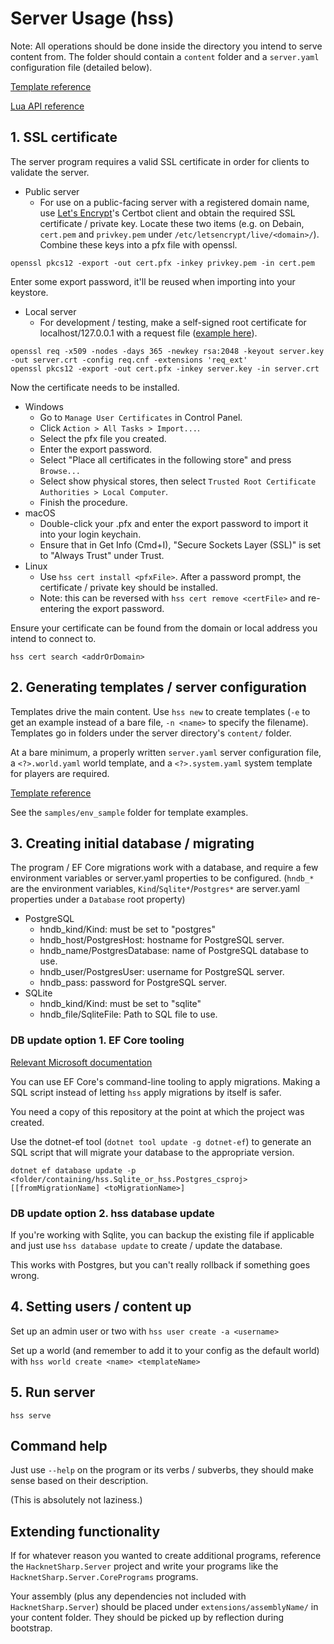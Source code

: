 # Server Usage (hss)

Note: All operations should be done inside the directory you intend to
serve content from. The folder should contain a `content` folder
and a `server.yaml` configuration file (detailed below).

[Template reference](template-reference.md)

[Lua API reference](lua-api-reference.md)

## 1. SSL certificate

The server program requires a valid SSL certificate in order for clients to validate the server.

* Public server
  - For use on a public-facing server with a registered domain name,
use [Let's Encrypt](https://letsencrypt.org/)'s Certbot client and
obtain the required SSL certificate / private key. Locate these two
items (e.g. on Debain, `cert.pem` and `privkey.pem` under
`/etc/letsencrypt/live/<domain>/`). Combine these keys into a pfx file
with openssl.

`openssl pkcs12 -export -out cert.pfx -inkey privkey.pem -in cert.pem`

Enter some export password, it'll be reused when importing into your
keystore.

* Local server
  - For development / testing, make a self-signed root certificate for
localhost/127.0.0.1 with a request file
([example here](../assets/examplereq.cnf)).

```
openssl req -x509 -nodes -days 365 -newkey rsa:2048 -keyout server.key -out server.crt -config req.cnf -extensions 'req_ext'
openssl pkcs12 -export -out cert.pfx -inkey server.key -in server.crt
```

Now the certificate needs to be installed.

* Windows
  - Go to `Manage User Certificates` in Control Panel.
  - Click `Action > All Tasks > Import...`.
  - Select the pfx file you created.
  - Enter the export password.
  - Select "Place all certificates in the following store" and press `Browse...`
  - Select show physical stores, then select `Trusted Root Certificate Authorities > Local Computer`.
  - Finish the procedure.
* macOS
  - Double-click your .pfx and enter the export password to import it
  into your login keychain.
  - Ensure that in Get Info (Cmd+I), "Secure Sockets Layer (SSL)" is set to "Always Trust" under Trust.
* Linux
  - Use `hss cert install <pfxFile>`. After a password prompt, the certificate / private key should be installed.
  - Note: this can be reversed with `hss cert remove <certFile>` and re-entering the export password.

Ensure your certificate can be found from the domain or local address
you intend to connect to.

`hss cert search <addrOrDomain>`

## 2. Generating templates / server configuration

Templates drive the main content. Use `hss new` to create
templates (`-e` to get an example instead of a bare file, `-n <name>`
to specify the filename). Templates go in folders under the server
directory's `content/` folder.

At a bare minimum, a properly written `server.yaml` server
configuration file, a `<?>.world.yaml` world template, and a
`<?>.system.yaml` system template for players are required.

[Template reference](template-reference.md)

See the `samples/env_sample` folder for template examples.

## 3. Creating initial database / migrating

The program / EF Core migrations work with a database, and require a
few environment variables or server.yaml properties to be configured.
(`hndb_*` are the environment variables, `Kind`/`Sqlite*`/`Postgres*`
are server.yaml properties under a `Database` root property)

* PostgreSQL
  - hndb_kind/Kind: must be set to "postgres"
  - hndb_host/PostgresHost: hostname for PostgreSQL server.
  - hndb_name/PostgresDatabase: name of PostgreSQL database to use.
  - hndb_user/PostgresUser: username for PostgreSQL server.
  - hndb_pass: password for PostgreSQL server.
* SQLite
  - hndb_kind/Kind: must be set to "sqlite"
  - hndb_file/SqliteFile: Path to SQL file to use.

### DB update option 1. EF Core tooling

[Relevant Microsoft documentation](https://docs.microsoft.com/en-us/ef/core/managing-schemas/migrations/applying)

You can use EF Core's command-line tooling to apply migrations.
Making a SQL script instead of letting `hss` apply migrations by
itself is safer.

You need a copy of this repository at the point at which the project
was created.

Use the dotnet-ef tool (`dotnet tool update -g dotnet-ef`) to generate
an SQL script that will migrate your database to the appropriate
version.

`dotnet ef database update -p <folder/containing/hss.Sqlite_or_hss.Postgres_csproj> [[fromMigrationName] <toMigrationName>]`

### DB update option 2. hss database update

If you're working with Sqlite, you can backup the existing file if
applicable and just use `hss database update` to create / update the
database.

This works with Postgres, but you can't really rollback if
something goes wrong.

## 4. Setting users / content up

Set up an admin user or two with `hss user create -a <username>`

Set up a world (and remember to add it to your config as the default
world) with `hss world create <name> <templateName>`

## 5. Run server

`hss serve`

## Command help

Just use `--help` on the program or its verbs / subverbs, they should
make sense based on their description.

(This is absolutely not laziness.)

## Extending functionality

If for whatever reason you wanted to create additional programs,
reference the `HacknetSharp.Server` project and write your
programs like the `HacknetSharp.Server.CorePrograms` programs.

Your assembly (plus any dependencies not included with
`HacknetSharp.Server`) should be placed under
`extensions/assemblyName/` in your content folder. They should be
picked up by reflection during bootstrap.